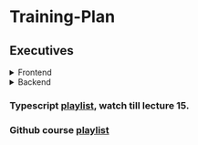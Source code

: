 # Training-Plan

## Executives

<details>
  <summary>Frontend</summary>

  | Task | Sources | ETA |
| ---| ---| --- |
| ReactJS | Watch till lecture 15 ➝ [Playlist](https://youtube.com/playlist?list=PLRAV69dS1uWQos1M1xP6LWN6C-lZvpkmq&si=BCgTkLXgu1CW9SKC)<br> | 7 days |
| NextJS | What is NextJS ➝ [Video](https://youtu.be/PiN5Op_Lnmw?si=8OBowcro3ShmehgD)<br>Server Components VS Client Components ➝ [Video](https://youtu.be/bugO1tmSDpM?si=z-AXpq9FWV0N7xYV)<br>Installation and examples ➝ [Doc](https://nextjs.org/docs/getting-started/installation)<br>Folder structure, don't read the `pages` Routing Conventions ➝ [Doc](https://nextjs.org/docs/getting-started/project-structure)<br>Routing fundamentals ➝ [Doc](https://nextjs.org/docs/app/building-your-application/routing)<br> | 5-6 Days |


</details>

<details>
  <summary>Backend</summary>

| Task | Sources | ETA |
| ---| ---| --- |
| NodeJS | What is NodeJS ➝ [Video](https://youtu.be/ohIAiuHMKMI?si=twjQmObGRLw0wBPK)<br>Installation<br>Windows ➝ [Doc](https://nodejs.org/en/download/prebuilt-installer)<br>Linux/Mac ➝ [Doc](https://nodejs.org/en/download/package-manager)<br>Hello World ➝ [Video](https://youtu.be/XhCs5cTYW_8?si=s4HcJ7xdyLwjfhV5)<br>Modules ➝ [Video](https://youtu.be/FSRo41TaHFU?si=k9dzKKF-DDr3iIGT)<br>How nodejs works(optional) ➝ [Video](https://youtu.be/y0aTs56DJWk?si=4-LLKwGFfqmvB0fz)<br> | 1-2 Days |
| Web Server | Building a web server using nodejs ➝ [Video](https://youtu.be/apuAWXMT-9c?si=eOoMgSjQBUL-ur5j) watch till 16:00<br>Building an express server ➝ [Video](https://youtu.be/J50hZTKXEyE?si=Eq_P-ZWWSiyZCeJp)<br>Database designing(optional) ➝ [Video](https://youtu.be/M85uM6gV-vI?si=ly4-NT61Vwtf3XMl)<br>Backend project structure(important) ➝ [Video](https://youtu.be/eDHl26DWrk4?si=aYGiPj6iXflMPkUu)<br> | 2 Days |
| MongoDB | Installation ➝ [Doc](https://www.mongodb.com/docs/manual/administration/install-community/)<br> | NA |
| ExpressJS Course | Follow this [playlist](https://youtube.com/playlist?list=PLu71SKxNbfoBGh_8p_NS-ZAh6v7HhYqHW&si=0Vl4-qVHrek60i-N)<br>NOTE:<br>Start from 5th video.<br>6th is optional(depends on you).<br>11th video is optional.<br>Watch till 18th video.<br> | 7 Days |

</details>


### Typescript [playlist](https://youtube.com/playlist?list=PLRAV69dS1uWRPSfKzwZsIm-Axxq-LxqhW&si=YEZ5jDc1pdjp7OUS), watch till lecture 15.

### Github course [playlist]([https://youtu.be/q8EevlEpQ2A?si=IJvy7ujVB-S-PvK9](https://youtube.com/playlist?list=PLRAV69dS1uWT4v4iK1h6qejyhGObFH9_o&si=A0W0AaGE0rTOWCYD))
